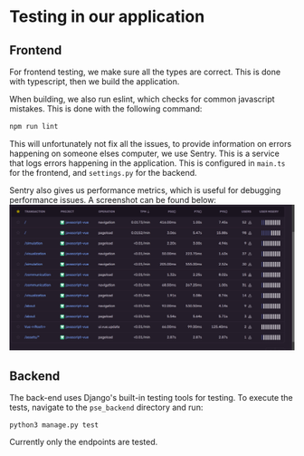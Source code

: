 # Testing in our application

## Frontend

For frontend testing, we make sure all the types are correct. This is done with typescript, then we build the application.


When building, we also run eslint, which checks for common javascript mistakes. This is done with the following command:

```bash
npm run lint
```



This will unfortunately not fix all the issues, to provide information on errors happening on someone elses computer, we use Sentry. This is a service that logs errors happening in the application. This is configured in `main.ts` for the frontend, and `settings.py` for the backend.

Sentry also gives us performance metrics, which is useful for debugging performance issues. A screenshot can be found below:
![Sentry](images/Sentry.png)


## Backend

The back-end uses Django's built-in testing tools for testing. To execute the tests, navigate to the `pse_backend` directory and run:
```
python3 manage.py test
```

Currently only the endpoints are tested.